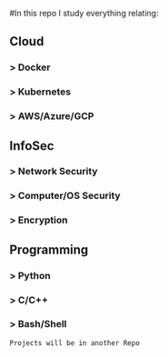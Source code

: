 #In this repo I study everything relating:

## Cloud

### > Docker
### > Kubernetes
### > AWS/Azure/GCP

## InfoSec
### > Network Security
### > Computer/OS Security 
### > Encryption


## Programming
### > Python
### > C/C++
### > Bash/Shell


```Projects will be in another Repo```
